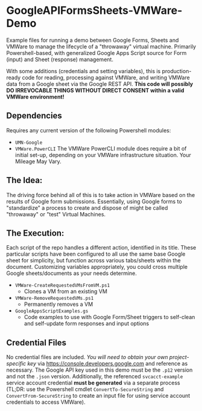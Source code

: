 # GoogleAPIFormsSheets-VMWare-Demo
Example files for running a demo between Google Forms, Sheets and VMWare to manage the lifecycle of a "throwaway" virtual machine. Primarily Powershell-based, with generalized Google Apps Script source for Form (input) and Sheet (response) management.

With some additions (credentials and setting variables), this is production-ready code for reading, processing against VMWare, and writing VMWare data from a Google sheet via the Google REST API. **This code will possibly DO IRREVOCABLE THINGS WITHOUT DIRECT CONSENT within a valid VMWare environment!**
## Dependencies
Requires any current version of the following Powershell modules:
* `UMN-Google`
* `VMWare.PowerCLI`
The VMWare PowerCLI module does require a bit of initial set-up, depending on your VMWare infrastructure situation. Your Mileage May Vary.
## The Idea:
The driving force behind all of this is to take action in VMWare based on the results of Google form submissions. Essentially, using Google forms to "standardize" a process to create and dispose of might be called "throwaway" or "test" Virtual Machines.
## The Execution:
Each script of the repo handles a different action, identified in its title. These particular scripts have been configured to all use the same base Google sheet for simplicity, but function across various tabs/sheets within the document. Customizing variables appropriately, you could cross multiple Google sheets/documents as your needs determine.
* `VMWare-CreateRequestedVMsFromVM.ps1`
    * Clones a VM from an existing VM
* `VMWare-RemoveRequestedVMs.ps1`
    * Permanently removes a VM
* `GoogleAppsScriptExamples.gs`
    * Code examples to use with Google Form/Sheet triggers to self-clean and self-update form responses and input options
## Credential Files
No credential files are included. _You will need to obtain your own project-specific key_ via https://console.developers.google.com and reference as necessary. The Google API key used in this demo must be the `.p12` version and not the `.json` version. Additionally, the referenced `svcacct-example` service account credential **must be generated** via a separate process (TL;DR: use the Powershell cmdlet `ConvertTo-SecureString` and `ConvertFrom-SecureString` to create an input file for using service account credentials to access VMWare).
